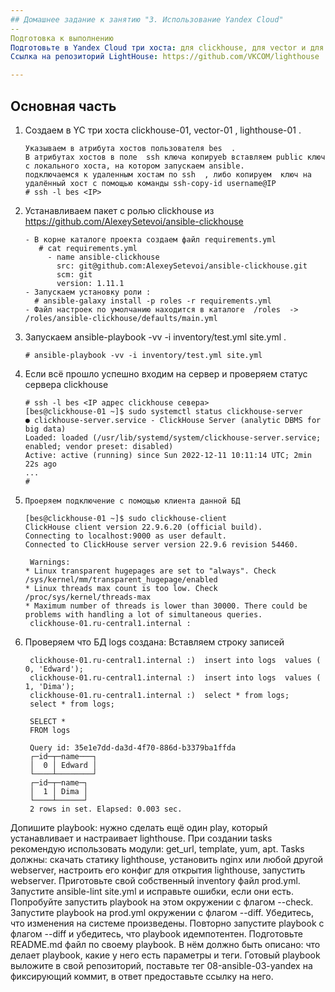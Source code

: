 ```yaml
---
## Домашнее задание к занятию "3. Использование Yandex Cloud"
--
Подготовка к выполнению
Подготовьте в Yandex Cloud три хоста: для clickhouse, для vector и для lighthouse.
Ссылка на репозиторий LightHouse: https://github.com/VKCOM/lighthouse

---
```

## Основная часть
1) Создаем  в YC  три хоста  clickhouse-01, vector-01  , lighthouse-01 .

       Указываем в атрибута хостов пользователя bes  .  
       В атрибутах хостов в поле  ssh ключа копируеb вставляем public ключ с локального хоста, на котором запускаем ansible.
       подключаемся к удаленным хостам по ssh  , либо копируем  ключ на удалённый хост с помощью команды ssh-copy-id username@IP 
       # ssh -l bes <IP>

2) Устанавливаем пакет c ролью clickhouse  из  https://github.com/AlexeySetevoi/ansible-clickhouse

       - В корне каталоге проекта создаем файл requirements.yml
          # cat requirements.yml
            - name ansible-clickhouse
              src: git@github.com:AlexeySetevoi/ansible-clickhouse.git
              scm: git
              version: 1.11.1
       - Запускаем установку роли : 
         # ansible-galaxy install -p roles -r requirements.yml
       - Файл настроек по умолчанию находится в каталоге  /roles  ->  /roles/ansible-clickhouse/defaults/main.yml 

3) Запускаем ansible-playbook -vv -i inventory/test.yml site.yml .

       # ansible-playbook -vv -i inventory/test.yml site.yml

4) Если всё  прошло успешно входим на сервер и проверяем статус сервера clickhouse
 
       # ssh -l bes <IP адрес clickhouse севера>
       [bes@clickhouse-01 ~]$ sudo systemctl status clickhouse-server
       ● clickhouse-server.service - ClickHouse Server (analytic DBMS for big data)
       Loaded: loaded (/usr/lib/systemd/system/clickhouse-server.service; enabled; vendor preset: disabled)
       Active: active (running) since Sun 2022-12-11 10:11:14 UTC; 2min 22s ago
       ...
       #

5)     Проеряем подключение с помощью клиента данной БД

       [bes@clickhouse-01 ~]$ sudo clickhouse-client
       ClickHouse client version 22.9.6.20 (official build).
       Connecting to localhost:9000 as user default.
       Connected to ClickHouse server version 22.9.6 revision 54460.

        Warnings:
       * Linux transparent hugepages are set to "always". Check /sys/kernel/mm/transparent_hugepage/enabled
       * Linux threads max count is too low. Check /proc/sys/kernel/threads-max
       * Maximum number of threads is lower than 30000. There could be problems with handling a lot of simultaneous queries.
        clickhouse-01.ru-central1.internal :

6) Проверяем что БД logs создана: Вставляем  строку записей

        clickhouse-01.ru-central1.internal :)  insert into logs  values ( 0, 'Edward');
        clickhouse-01.ru-central1.internal :)  insert into logs  values ( 1, 'Dima');
        clickhouse-01.ru-central1.internal :)  select * from logs;
        select * from logs;

        SELECT *
        FROM logs

        Query id: 35e1e7dd-da3d-4f70-886d-b3379ba1ffda
        ┌─id─┬─name───┐
        │  0 │ Edward │
        └────┴────────┘
        ┌─id─┬─name─┐
        │  1 │ Dima │
        └────┴──────┘
        2 rows in set. Elapsed: 0.003 sec.


           
 
Допишите playbook: нужно сделать ещё один play, который устанавливает и настраивает lighthouse.
При создании tasks рекомендую использовать модули: get_url, template, yum, apt.
Tasks должны: скачать статику lighthouse, установить nginx или любой другой webserver, настроить его конфиг для открытия lighthouse, запустить webserver.
Приготовьте свой собственный inventory файл prod.yml.
Запустите ansible-lint site.yml и исправьте ошибки, если они есть.
Попробуйте запустить playbook на этом окружении с флагом --check.
Запустите playbook на prod.yml окружении с флагом --diff. Убедитесь, что изменения на системе произведены.
Повторно запустите playbook с флагом --diff и убедитесь, что playbook идемпотентен.
Подготовьте README.md файл по своему playbook. В нём должно быть описано: что делает playbook, какие у него есть параметры и теги.
Готовый playbook выложите в свой репозиторий, поставьте тег 08-ansible-03-yandex на фиксирующий коммит, в ответ предоставьте ссылку на него.
